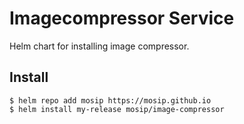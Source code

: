 # Imagecompressor Service

Helm chart for installing image compressor.

## Install

```console
$ helm repo add mosip https://mosip.github.io
$ helm install my-release mosip/image-compressor
```


